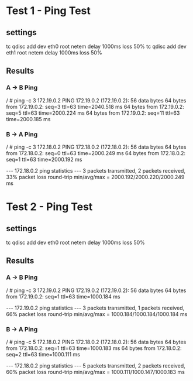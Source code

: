 # Test 1 - Ping Test

## settings
tc qdisc add dev eth0 root netem delay 1000ms loss 50%
tc qdisc add dev eth1 root netem delay 1000ms loss 50%

## Results

### A -> B Ping
/ # ping -c 3 172.19.0.2
PING 172.19.0.2 (172.19.0.2): 56 data bytes
64 bytes from 172.19.0.2: seq=3 ttl=63 time=2040.518 ms
64 bytes from 172.19.0.2: seq=5 ttl=63 time=2000.224 ms
64 bytes from 172.19.0.2: seq=11 ttl=63 time=2000.185 ms

### B -> A Ping
/ # ping -c 3 172.18.0.2
PING 172.18.0.2 (172.18.0.2): 56 data bytes
64 bytes from 172.18.0.2: seq=0 ttl=63 time=2000.249 ms
64 bytes from 172.18.0.2: seq=1 ttl=63 time=2000.192 ms

--- 172.18.0.2 ping statistics ---
3 packets transmitted, 2 packets received, 33% packet loss
round-trip min/avg/max = 2000.192/2000.220/2000.249 ms

# Test 2 - Ping Test
## settings
tc qdisc add dev eth0 root netem delay 1000ms loss 50%

## Results
### A -> B Ping
/ # ping -c 3 172.19.0.2
PING 172.19.0.2 (172.19.0.2): 56 data bytes
64 bytes from 172.19.0.2: seq=1 ttl=63 time=1000.184 ms

--- 172.19.0.2 ping statistics ---
3 packets transmitted, 1 packets received, 66% packet loss
round-trip min/avg/max = 1000.184/1000.184/1000.184 ms

### B -> A Ping
/ # ping -c 5 172.18.0.2
PING 172.18.0.2 (172.18.0.2): 56 data bytes
64 bytes from 172.18.0.2: seq=1 ttl=63 time=1000.183 ms
64 bytes from 172.18.0.2: seq=2 ttl=63 time=1000.111 ms

--- 172.18.0.2 ping statistics ---
5 packets transmitted, 2 packets received, 60% packet loss
round-trip min/avg/max = 1000.111/1000.147/1000.183 ms